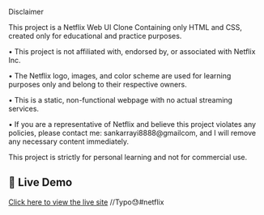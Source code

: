 Disclaimer

This project is a Netflix Web UI Clone Containing only HTML and CSS, created only for educational and practice purposes.

• This project is not affiliated with, endorsed by, or associated with Netflix Inc.

• The Netflix logo, images, and color scheme are used for learning purposes only and belong to their respective owners.

• This is a static, non-functional webpage with no actual streaming services.

• If you are a representative of Netflix and believe this project violates any policies, please contact me: sankarrayi8888@gmailcom, and I will remove any necessary content immediately.

This project is strictly for personal learning and not for commercial use.

## 🔗 Live Demo

[Click here to view the live site](https://netfilx-ui-clone-smartsankarcode.netlify.app/) //Typo😓#netflix

